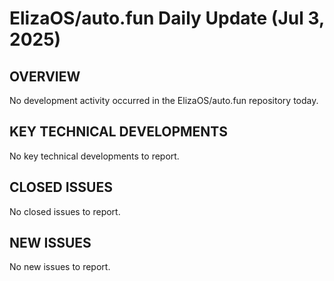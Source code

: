 # ElizaOS/auto.fun Daily Update (Jul 3, 2025)
## OVERVIEW 
No development activity occurred in the ElizaOS/auto.fun repository today.

## KEY TECHNICAL DEVELOPMENTS
No key technical developments to report.

## CLOSED ISSUES
No closed issues to report.

## NEW ISSUES
No new issues to report.